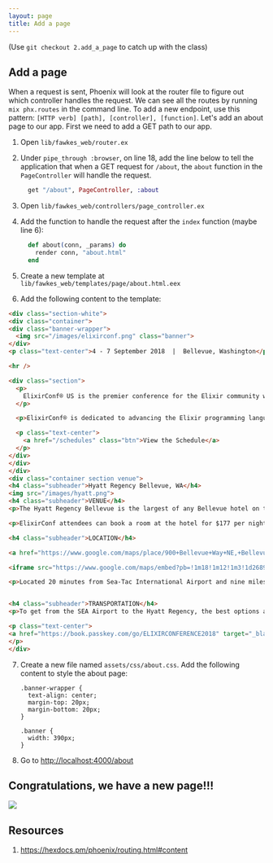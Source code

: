 ```yaml
---
layout: page
title: Add a page
---
```


(Use `git checkout 2.add_a_page` to catch up with the class)

## Add a page
When a request is sent, Phoenix will look at the router file to figure out which controller handles the request. We can see all the routes by running `mix phx.routes` in the command line. To add a new endpoint, use this pattern: `[HTTP verb] [path], [controller], [function]`. Let's add an about page to our app. First we need to add a GET path to our app.
  1. Open `lib/fawkes_web/router.ex`
  2. Under `pipe_through :browser`, on line 18, add the line below to tell the application that  when a GET request for `/about`, the `about` function in the `PageController` will handle the request.

      ```elixir
        get "/about", PageController, :about
      ```

  3. Open `lib/fawkes_web/controllers/page_controller.ex`
  4. Add the function to handle the request after the `index` function (maybe line 6):

      ```elixir
        def about(conn, _params) do
          render conn, "about.html"
        end
      ```

  5. Create a new template at `lib/fawkes_web/templates/page/about.html.eex`
  6. Add the following content to the template:

  ```html
  <div class="section-white">
<div class="container">
  <div class="banner-wrapper">
    <img src="/images/elixirconf.png" class="banner">
  </div>
  <p class="text-center">4 - 7 September 2018  |  Bellevue, Washington</p>

  <hr />

  <div class="section">
    <p>
      ElixirConf® US is the premier conference for the Elixir community where Elixir developers from around the world gather.
    </p>

    <p>ElixirConf® is dedicated to advancing the Elixir programming language and the communities and companies surrounding it by bringing together the technically minded to establish relationships for work, collaboration, and entrepreneurship.</p>

    <p class="text-center">
      <a href="/schedules" class="btn">View the Schedule</a>
    </p>
  </div>
</div>
</div>
<div class="container section venue">
<h4 class="subheader">Hyatt Regency Bellevue, WA</h4>
<img src="/images/hyatt.png">
<h4 class="subheader">VENUE</h4>
<p>The Hyatt Regency Bellevue is the largest of any Bellevue hotel on the Eastside of Seattle. It has a state-of-the-art StayFit™ Gym and Lap swimming pool, plus connecting sky bridges to access more than 250 shops, 45 restaurants and lounges, and exciting entertainment venues.</p>

<p>ElixirConf attendees can book a room at the hotel for $177 per night until the room block is sold out!</p>

<h4 class="subheader">LOCATION</h4>

  <a href="https://www.google.com/maps/place/900+Bellevue+Way+NE,+Bellevue,+WA+98004/@47.6182836,-122.2032197,17z/data=!3m1!4b1!4m5!3m4!1s0x54906c8f16498957:0x985f05ca82fc9bc2!8m2!3d47.61828!4d-122.201031">900 Bellevue Way NE Bellevue, WA, USA, 98004-4272</a>

<iframe src="https://www.google.com/maps/embed?pb=!1m18!1m12!1m3!1d2689.403690964853!2d-122.20321432016335!3d47.618283595266206!2m3!1f0!2f0!3f0!3m2!1i1024!2i768!4f13.1!3m3!1m2!1s0x54906c8f16498957%3A0x83435bd9679eaf7!2sHyatt+Regency+Bellevue+on+Seattle's+Eastside!5e0!3m2!1sen!2sus!4v1491230376954" allowfullscreen="" width="600" height="450"></iframe>

<p>Located 20 minutes from Sea-Tac International Airport and nine miles east of Seattle, the Hyatt Regency is convenient to the corporate headquarters of Microsoft, Eddie Bauer, Symetra, Paccar, Expedia, Nintendo, and T-Mobile.</p>


<h4 class="subheader">TRANSPORTATION</h4>
<p>To get from the SEA Airport to the Hyatt Regency, the best options are lyft, Uber, taxi, or Shuttle Express.</p>

<p class="text-center">
  <a href="https://book.passkey.com/go/ELIXIRCONFERENCE2018" target="_blank" class="btn">Book Your Room</a>
</p>
</div>
  ```

  7. Create a new file named `assets/css/about.css`. Add the following content to style the about page:

      ```
      .banner-wrapper {
        text-align: center;
        margin-top: 20px;
        margin-bottom: 20px;
      }

      .banner {
        width: 390px;
      }
      ```

  8. Go to [http://localhost:4000/about](http://localhost:4000/about)

## Congratulations, we have a new page!!!

<img src="http://wac.450f.edgecastcdn.net/80450F/thefw.com/files/2012/10/dancinggif.gif">

## Resources
1. https://hexdocs.pm/phoenix/routing.html#content
